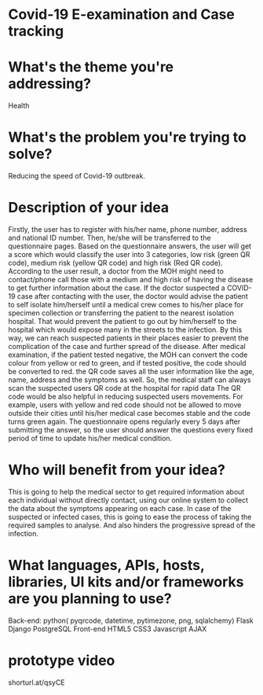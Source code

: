 # Covid-19 E-examination and Case tracking

# What's the theme you're addressing?
Health

# What's the problem you're trying to solve?
Reducing the speed of Covid-19 outbreak.

# Description of your idea
Firstly, the user has to register with his/her name, phone number, address and national ID number. Then, he/she will be transferred to the questionnaire pages. Based on the questionnaire answers, the user will get a score which would classify the user into 3 categories, low risk (green QR code), medium risk (yellow QR code) and high risk (Red QR code). According to the user result, a doctor from the MOH might need to contact/phone call those with a medium and high risk of having the disease to get further information about the case. If the doctor suspected a COVID-19 case after contacting with the user, the doctor would advise the patient to self isolate him/herself until a medical crew comes to his/her place for specimen collection or transferring the patient to the nearest isolation hospital. That would prevent the patient to go out by him/herself to the hospital which would expose many in the streets to the infection. By this way, we can reach suspected patients in their places easier to prevent the complication of the case and further spread of the disease. After medical examination, if the patient tested negative, the MOH can convert the code colour from yellow or red to green, and if tested positive, the code should be converted to red. the QR code saves all the user information like the age, name, address and the symptoms as well. So, the medical staff can always scan the suspected users QR code at the hospital for rapid data The QR code would be also helpful in reducing suspected users movements. For example, users with yellow and red code should not be allowed to move outside their cities until his/her medical case becomes stable and the code turns green again. The questionnaire opens regularly every 5 days after submitting the answer, so the user should answer the questions every fixed period of time to update his/her medical condition.

# Who will benefit from your idea?
This is going to help the medical sector to get required information about each individual without directly contact, using our online system to collect the data about the symptoms appearing on each case. In case of the suspected or infected cases, this is going to ease the process of taking the required samples to analyse. And also hinders the progressive spread of the infection.

# What languages, APIs, hosts, libraries, UI kits and/or frameworks are you planning to use?
Back-end:
	python( pyqrcode, datetime, pytimezone, png, sqlalchemy)
	Flask
	Django
	PostgreSQL
Front-end
	HTML5
	CSS3
	Javascript
	AJAX
# prototype video
shorturl.at/qsyCE

